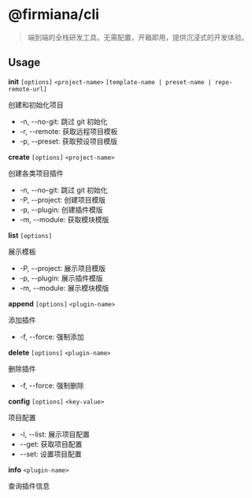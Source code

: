 <!--
 * @Author: yuqigong@outlook.com
 * @Date: 2022-12-09 18:00:07
 * @LastEditors: yuqigong@outlook.com
 * @LastEditTime: 2022-12-09 18:03:11
 * @FilePath: /firmiana/packages/cli/README.md
 * @Description:
 *
-->
# @firmiana/cli

> 端到端的全栈研发工具。无需配置，开箱即用，提供沉浸式的开发体验。

## Usage

**init** `[options]` `<project-name>` `[template-name | preset-name | repo-remote-url]`

创建和初始化项目

- -n, --no-git: 跳过 git 初始化
- -r, --remote: 获取远程项目模板
- -p, --preset: 获取预设项目模版

**create** `[options]` `<project-name>`

创建各类项目插件

- -n, --no-git: 跳过 git 初始化
- -P, --project: 创建项目模版
- -p, --plugin: 创建插件模版
- -m, --module: 获取模块模版

**list** `[options]`

展示模板

- -P, --project: 展示项目模版
- -p, --plugin: 展示插件模版
- -m, --module: 展示模块模版

**append** `[options]` `<plugin-name>`

添加插件

- -f, --force: 强制添加

**delete** `[options]` `<plugin-name>`

删除插件

- -f, --force: 强制删除

**config** `[options]` `<key-value>`

项目配置

- -l, --list: 展示项目配置
- --get: 获取项目配置
- --set: 设置项目配置

**info** `<plugin-name>`

查询插件信息
